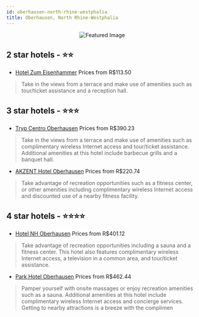 ```yaml
---
id: oberhausen-north-rhine-westphalia
title: Oberhausen, North Rhine-Westphalia
---
```


<center><img src="https://i.travelapi.com/hotels/1000000/50000/48500/48446/7c8686de_z.jpg" alt="Featured Image" /></center>


##  2 star hotels - ⭐️⭐️

-    [Hotel Zum Eisenhammer](https://us.hurb.com/hotels/oberhausen/hotel-zum-eisenhammer-JNP-JP878489?cmp=18055) Prices from R$113.50
   > Take in the views from a terrace and make use of amenities such as tour/ticket assistance and a reception hall.

##  3 star hotels - ⭐️⭐️⭐️

-    [Tryp Centro Oberhausen](https://us.hurb.com/hotels/oberhausen/tryp-centro-oberhausen-JNP-JP155141?cmp=18055) Prices from R$390.23
   > Take in the views from a terrace and make use of amenities such as complimentary wireless Internet access and tour/ticket assistance. Additional amenities at this hotel include barbecue grills and a banquet hall.
-    [AKZENT Hotel Oberhausen](https://us.hurb.com/hotels/oberhausen/akzent-hotel-oberhausen-JNP-JP203916?cmp=18055) Prices from R$220.74
   > Take advantage of recreation opportunities such as a fitness center, or other amenities including complimentary wireless Internet access and discounted use of a nearby fitness facility.

##  4 star hotels - ⭐️⭐️⭐️⭐️

-    [Hotel NH Oberhausen](https://us.hurb.com/hotels/oberhausen/hotel-nh-oberhausen-JNP-JP009928?cmp=18055) Prices from R$401.12
   > Take advantage of recreation opportunities including a sauna and a fitness center. This hotel also features complimentary wireless Internet access, a television in a common area, and tour/ticket assistance.
-    [Park Hotel Oberhausen](https://us.hurb.com/hotels/oberhausen/park-hotel-oberhausen-JNP-JP807082?cmp=18055) Prices from R$462.44
   > Pamper yourself with onsite massages or enjoy recreation amenities such as a sauna. Additional amenities at this hotel include complimentary wireless Internet access and concierge services. Getting to nearby attractions is a breeze with the complimen
